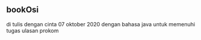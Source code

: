 ## bookOsi
di tulis dengan cinta 07 oktober 2020 dengan bahasa java
untuk memenuhi tugas ulasan prokom
